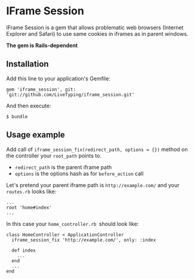 # IFrame Session

IFrame Session is a gem that allows problematic web browsers (Internet Explorer and Safari) to use same cookies in iframes as in parent windows.

**The gem is Rails-dependent**

## Installation

Add this line to your application's Gemfile:

    gem 'iframe_session', git: 'git://github.com/LiveTyping/iframe_session.git'

And then execute:

    $ bundle

## Usage example

Add call of `iframe_session_fix(redirect_path, options = {})` method on the controller your `root_path` points to.

* `redirect_path` is the parent iframe path
* `options` is the options hash as for `before_action` call

Let's pretend your parent iframe path is `http://example.com/` and your `routes.rb` looks like:

```
...
root 'home#index'
...
```
In this case your `home_controller.rb `should look like:
```
class HomeController < ApplicationController
  iframe_session_fix 'http://example.com/', only: :index

  def index
    ...
  end
  ...
end
```
